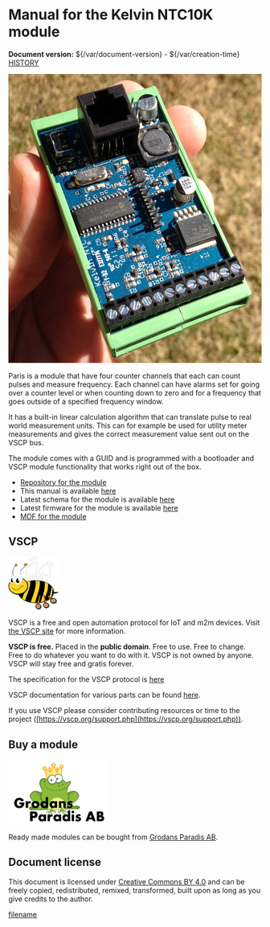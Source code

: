 
# Manual for the Kelvin NTC10K module

**Document version:** ${/var/document-version} - ${/var/creation-time}
[HISTORY](./history.md)


![Paris](/images/kelvin10.png)

Paris is a module that have four counter channels that each can count
pulses and measure frequency. Each channel can have alarms set for going
over a counter level or when counting down to zero and for a frequency
that goes outside of a specified frequency window.

It has a built-in linear calculation algorithm that can translate pulse
to real world measurement units. This can for example be used for
utility meter measurements and gives the correct measurement value sent
out on the VSCP bus.

The module comes with a GUID and is programmed with a bootloader and
VSCP module functionality that works right out of the box.

  * [Repository for the module](https://github.com/grodansparadis/can4vscp_paris)
  * This manual is available [here](https://grodansparadis.github.io/can4vscp_paris/)
  * Latest schema for the module is available [here](https://github.com/grodansparadis/can4vscp_paris/tree/master/eagle)
  * Latest firmware for the module is available [here](https://github.com/grodansparadis/can4vscp_paris/tree/master/firmware)
  * [MDF for the module](https://github.com/grodansparadis/can4vscp_paris/tree/master/mdf)

## VSCP

![VSCP logo](./images/logo_100.png)

VSCP is a free and open automation protocol for IoT and m2m devices. Visit [the VSCP site](https://www.vscp.org) for more information.

**VSCP is free.** Placed in the **public domain**. Free to use. Free to change. Free to do whatever you want to do with it. VSCP is not owned by anyone. VSCP will stay free and gratis forever.

The specification for the VSCP protocol is [here](https://docs.vscp.org) 

VSCP documentation for various parts can be found [here](https://docs.vscp.org/).

If you use VSCP please consider contributing resources or time to the project ([https://vscp.org/support.php](https://vscp.org/support.php)).

## Buy a module

<img src="./images/grodan_logo.png" alt="Grodans PAradis AB" width="200"/>

Ready made modules can be bought from [Grodans Paradis AB](https://www.grodansparadis.com).

## Document license

This document is licensed under [Creative Commons BY 4.0](https://creativecommons.org/licenses/by/4.0/) and can be freely copied, redistributed, remixed, transformed, built upon as long as you give credits to the author.



[filename](./bottom-copyright.md ':include')
